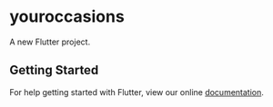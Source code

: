 # youroccasions

A new Flutter project.

## Getting Started

For help getting started with Flutter, view our online
[documentation](https://flutter.io/).
